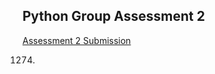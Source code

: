 ## Python Group Assessment 2


[Assessment 2 Submission](https://repl.it/@PeaceIyoha/UnwrittenSpitefulServicepack)

1274.
